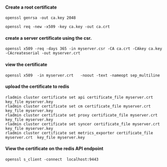 
#### Create a root certificate
```
openssl genrsa -out ca.key 2048

openssl req -new -x509 -key ca.key -out ca.crt
```

#### create a server certificate using the csr.
```
openssl x509 -req -days 365 -in myserver.csr -CA ca.crt -CAkey ca.key -CAcreateserial -out myserver.crt
```

#### view the certificate

```
openssl x509  -in myserver.crt   -noout -text -nameopt sep_multiline
```

#### upload the certificate to redis

```
rladmin cluster certificate set api certificate_file myserver.crt  key_file myserver.key
rladmin cluster certificate set cm certificate_file myserver.crt  key_file myserver.key
rladmin cluster certificate set proxy certificate_file myserver.crt  key_file myserver.key
rladmin cluster certificate set syncer certificate_file myserver.crt  key_file myserver.key
rladmin cluster certificate set metrics_exporter certificate_file myserver.crt  key_file myserver.key
```

#### View the certificate on the redis API endpoint
```
openssl s_client -connect  localhost:9443

```
